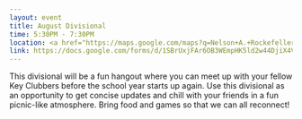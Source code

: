 ```yaml
---
layout: event
title: August Divisional
time: 5:30PM - 7:30PM
location: <a href="https://maps.google.com/maps?q=Nelson+A.+Rockefeller+Park,+New+York,+NY+10282">Nelson A. Rockefeller Park (in Battery Park)</a>
link: https://docs.google.com/forms/d/1SBrUxjFAr6OB3WEmpHK5ld2w44DjiX4VCbZ3AE7KdgA
---
```

This divisional will be a fun hangout where you can meet up with your fellow Key Clubbers before the school year starts up again. Use this divisional as an opportunity to get concise updates and chill with your friends in a fun picnic-like atmosphere. Bring food and games so that we can all reconnect!
